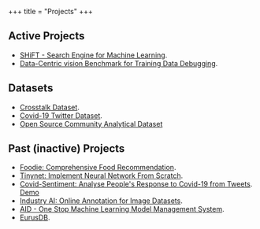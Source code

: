 +++
title = "Projects"
+++

## Active Projects

* [SHiFT - Search Engine for Machine Learning](https://github.com/DS3Lab/shift).
* [Data-Centric vision Benchmark for Training Data Debugging](https://github.com/DS3Lab/dataperf-vision-debugging).

## Datasets

* [Crosstalk Dataset](https://github.com/xzyaoi/crosstalk-dataset).
* [Covid-19 Twitter Dataset](https://github.com/xzyaoi/covid-sentiment).
* [Open Source Community Analytical Dataset](https://github.com/xzyaoi/diversity-in-open-source)

## Past (inactive) Projects

* [Foodie: Comprehensive Food Recommendation](https://www.youtube.com/watch?v=WE7AFbWejHs&feature=youtu.be).
* [Tinynet: Implement Neural Network From Scratch](https://github.com/xzyaoi/tinynet).
* [Covid-Sentiment: Analyse People's Response to Covid-19 from Tweets](https://github.com/xzyaoi/covid-sentiment/). [Demo](https://covid19.yaonotes.org/)
* [Industry AI: Online Annotation for Image Datasets](https://www.youtube.com/watch?v=T1GqKRe7OlQ).
* [AID - One Stop Machine Learning Model Management System](https://github.com/autoai-org/aid). 
* [EurusDB](https://github.com/autoai-org/eurusdb).
